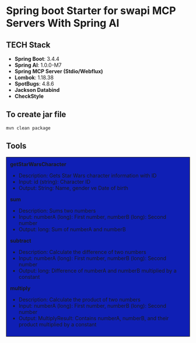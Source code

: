 # Spring boot Starter for swapi MCP Servers With Spring AI

## TECH Stack

- **Spring Boot**: 3.4.4
- **Spring AI**: 1.0.0-M7
- **Spring MCP Server (Stdio/Webflux)**
- **Lombok**: 1.18.38
- **SpotBugs**: 4.8.6
- **Jackson Databind**
- **CheckStyle**

## To create jar file

```shell
mvn clean package
```

## Tools

<div style="border: 1px solid #050505; padding: 10px; background-color: #0f1fb5;">
<b>getStarWarsCharacter</b>
    <ul> 
      <li>Description: Gets Star Wars character information with ID
      <li> Input: id (string): Character ID
      <li> Output: String: Name, gender ve Date of birth
    </ul>
    <b>sum</b>
    <ul> 
      <li>Description: Sums two numbers
      <li> Input: numberA (long): First number, numberB (long): Second number
      <li> Output: long: Sum of numberA and numberB
    </ul>
</li>

</ul>
    <b>subtract</b>
    <ul> 
      <li>Description: Calculate the difference of two numbers
      <li> Input: numberA (long): First number, numberB (long): Second number
      <li> Output: long: Difference of numberA and numberB multiplied by a constant
    </ul>
    <b>multiply</b>
    <ul> 
      <li>Description: Calculate the product of two numbers
      <li> Input: numberA (long): First number, numberB (long): Second number
      <li> Output: MultiplyResult: Contains numberA, numberB, and their product multiplied by a constant
    </ul>
</div>
